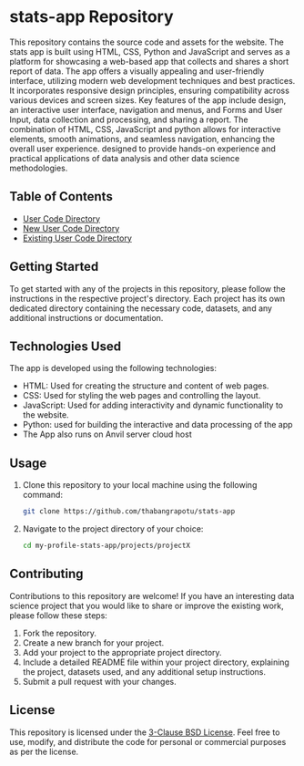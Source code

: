 # stats-app Repository
This repository contains the source code and assets for the website. The stats app is built using HTML, CSS, Python and JavaScript and serves as a platform for showcasing a web-based app that collects and shares a short report of data.
The app offers a visually appealing and user-friendly interface, utilizing modern web development techniques and best practices. It incorporates responsive design principles, ensuring compatibility across various devices and screen sizes.
Key features of the app include design, an interactive user interface, navigation and menus, and Forms and User Input, data collection and processing, and sharing a report. The combination of HTML, CSS, JavaScript and python allows for interactive elements, smooth animations, and seamless navigation, enhancing the overall user experience. designed to provide hands-on experience and practical applications of data analysis and other data science methodologies.


## Table of Contents

- [User Code Directory](https://github.com/thabangrapotu/stats-app/tree/main/existing-users)
- [New User Code Directory](https://github.com/thabangrapotu/stats-app/tree/main/new-users)
- [Existing User Code Directory](https://github.com/thabangrapotu/stats-app/tree/main/users-welcome)

## Getting Started

To get started with any of the projects in this repository, please follow the instructions in the respective project's directory. Each project has its own dedicated directory containing the necessary code, datasets, and any additional instructions or documentation.

## Technologies Used

The app is developed using the following technologies:

- HTML: Used for creating the structure and content of web pages.
- CSS: Used for styling the web pages and controlling the layout.
- JavaScript: Used for adding interactivity and dynamic functionality to the website.
- Python: used for building the interactive and data processing of the app
- The App also runs on Anvil server cloud host
  
## Usage
1. Clone this repository to your local machine using the following command:

   ```bash
   git clone https://github.com/thabangrapotu/stats-app

 2. Navigate to the project directory of your choice:
    ```bash
    cd my-profile-stats-app/projects/projectX    

## Contributing
Contributions to this repository are welcome! If you have an interesting data science project that you would like to share or improve the  existing work, please follow these steps:

1. Fork the repository.
2. Create a new branch for your project.
3. Add your project to the appropriate project directory.
4. Include a detailed README file within your project directory, explaining the project, datasets used, and any additional setup instructions.
5. Submit a pull request with your changes.

## License
This repository is licensed under the [3-Clause BSD License](https://github.com/thabangrapotu/Website/blob/main/LICENSE). Feel free to use, modify, and distribute the code for personal or commercial purposes as per the license.
